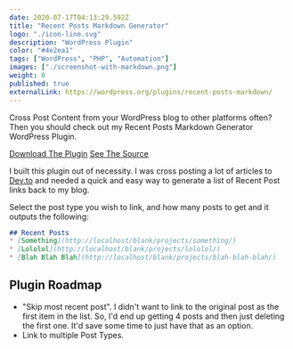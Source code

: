 ```yaml
---
date: 2020-07-17T04:13:29.592Z
title: "Recent Posts Markdown Generator" 
logo: "./icon-line.svg"
description: "WordPress Plugin"
color: "#4e2ea1"
tags: ["WordPress", "PHP", "Automation"]
images: ["./screenshot-with-markdown.png"]
weight: 0
published: true
externalLink: https://wordpress.org/plugins/recent-posts-markdown/
---
```


Cross Post Content from your WordPress blog to other platforms often? Then you should check out my Recent Posts Markdown Generator WordPress Plugin. 

<div class="buttons">
<a href="https://wordpress.org/plugins/recent-posts-markdown/" class="button">Download The Plugin</a>
<a href="https://github.com/harnerdesigns/recent-posts-md/" class="button">See The Source</a>
</div>

I built this plugin out of necessity. I was cross posting a lot of articles to [Dev.to](https://dev.to/jackharner) and needed a quick and easy way to generate a list of Recent Post links back to my blog. 

Select the post type you wish to link, and how many posts to get and it outputs the following: 

```markdown
## Recent Posts
* [Something](http://localhost/blank/projects/something/)
* [Lololol](http://localhost/blank/projects/lololol/)
* [Blah Blah Blah](http://localhost/blank/projects/blah-blah-blah/)
```
## Plugin Roadmap
* "Skip most recent post". I didn't want to link to the original post as the first item in the list. So, I'd end up getting 4 posts and then just deleting the first one. It'd save some time to just have that as an option. 
* Link to multiple Post Types. 